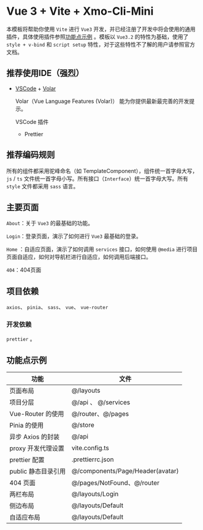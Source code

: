 # Vue 3 + Vite + Xmo-Cli-Mini

本模板将帮助你使用 `Vite` 进行 `Vue3` 开发，并已经注册了开发中将会使用的通用插件，具体使用插件参照[功能点示例](##功能点示例) 。模板以 `Vue3.2` 的特性为基础，使用了 `style + v-bind` 和 `script setup` 特性，对于这些特性不了解的用户请参照官方文档。

## 推荐使用IDE（强烈）

- [VSCode](https://code.visualstudio.com/) + [Volar](https://marketplace.visualstudio.com/items?itemName=johnsoncodehk.volar)

  Volar（Vue Language Features (Volar)） 能为你提供最新最完善的开发提示。

  VSCode 插件

  - Prettier

## 推荐编码规则

所有的组件都采用驼峰命名（如 TemplateComponent），组件统一首字母大写，`js` / `ts` 文件统一首字母小写。所有接口（`Interface`）统一首字母大写。所有 `style` 文件都采用 `sass` 语言。

## 主要页面

`About`：关于 `Vue3` 的最基础的功能。

`Login`：登录页面，演示了如何进行 `Vue3` 最基础的登录。

`Home` ：自适应页面，演示了如何调用 `services` 接口，如何使用 `@media` 进行项目页面自适应，如何对导航栏进行自适应，如何调用后端接口。

`404`：404页面

## 项目依赖

`axios`、 `pinia`、 `sass`、 `vue`、 `vue-router` 

### 开发依赖

`prettier` 。

## 功能点示例

| 功能                | 文件                             |
| ------------------- | -------------------------------- |
| 页面布局            | @/layouts                        |
| 项目分层            | @/api 、 @/services              |
| Vue-Router 的使用   | @/router、@/pages                |
| Pinia 的使用        | @/store                          |
| 异步 Axios 的封装   | @/api                            |
| proxy 开发代理设置  | vite.config.ts                   |
| prettier 配置       | .prettierrc.json                 |
| public 静态目录引用 | @/components/Page/Header(avatar) |
| 404 页面            | @/pages/NotFound、@/router       |
| 两栏布局            | @/layouts/Login                  |
| 侧边布局            | @/layouts/Default                |
| 自适应布局          | @/layouts/Default                |

